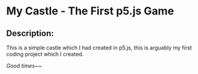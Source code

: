 # My Castle - The First p5.js Game
## Description:
This is a simple castle which I had created in p5.js, this is arguably my first coding project which I created. 

*Good times~~*